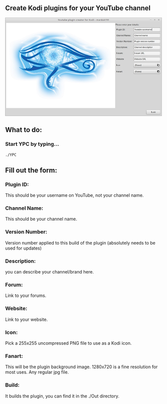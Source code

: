 ## Create Kodi plugins for your YouTube channel
![](https://raw.githubusercontent.com/marduk191/wikiart/master/YPC.jpg)

## What to do:

### Start YPC by typing...
````
./YPC
````

## Fill out the form:

### Plugin ID:
This should be your username on YouTube, not your channel name.

### Channel Name:
This should be your channel name.

### Version Number:
Version number applied to this build of the plugin (absolutely needs to be used for updates)

### Description:
you can describe your channel/brand here.

### Forum:
Link to your forums.

### Website:
Link to your website.

### Icon:
Pick a 255x255 uncompressed PNG file to use as a Kodi icon.

### Fanart:
This will be the plugin background image. 1280x720 is a fine resolution for most uses. Any regular jpg file.

### Build:
It builds the plugin, you can find it in the ./Out directory.



